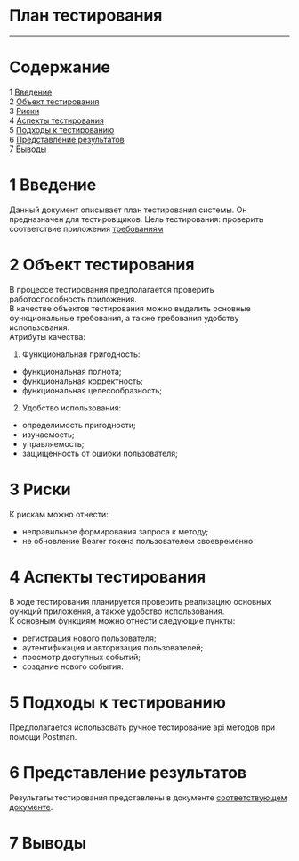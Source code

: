 # План тестирования
---


# Cодержание
1 [Введение](#introduction)  
2 [Объект тестирования](#items)  
3 [Риски](#risk)  
4 [Аспекты тестирования](#features)  
5 [Подходы к тестированию](#approach)  
6 [Представление результатов](#pass)  
7 [Выводы](#conclusion)  

<a name="introduction"/>

# 1 Введение

Данный документ описывает план тестирования системы. Он предназначен для тестировщиков. Цель тестирования: проверить соответствие приложения [требованиям](../documents/SRS.md)

<a name="items"/>

# 2 Объект тестирования

В процессе тестирования предполагается проверить работоспособность приложения.  
В качестве объектов тестирования можно выделить основные функциональные требования, а также требования удобству использования.  
Атрибуты качества:  
1. Функциональная пригодность:  
* функциональная полнота;  
* функциональная корректность;  
* функциональная целесообразность;  
2. Удобство использования:  
* определимость пригодности;  
* изучаемость;  
* управляемость;  
* защищённость от ошибки пользователя;  

<a name="risk"/>

# 3 Риски

К рискам можно отнести:  
* неправильное формирования запроса к методу;
* не обновление Bearer токена пользователем своевременно

<a name="features"/>

# 4 Аспекты тестирования

В ходе тестирования планируется проверить реализацию основных функций приложения, а также удобство использования.  
К основным функциям можно отнести следующие пункты:  
* регистрация нового пользователя;  
* аутентификация и авторизация пользователей;  
* просмотр доступных событий;
* создание нового события.

<a name="approach"/>

# 5 Подходы к тестированию

Предполагается использовать ручное тестирование api методов при помощи Postman.

<a name="pass"/>

# 6 Представление результатов

Результаты тестирования представлены в документе [соответствующем документе](./Test/TestResult.md).

<a name="conclusion"/>

# 7 Выводы